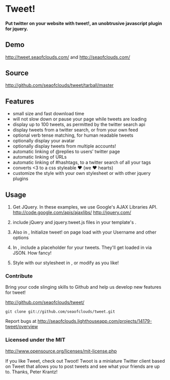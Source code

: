 # Tweet!
#### Put twitter on your website with tweet!, an unobtrusive javascript plugin for jquery.

## Demo

http://tweet.seaofclouds.com/ and http://seaofclouds.com/

## Source

http://github.com/seaofclouds/tweet/tarball/master

## Features

  * small size and fast download time
  * will not slow down or pause your page while tweets are loading
  * display up to 100 tweets, as permitted by the twitter search api
  * display tweets from a twitter search, or from your own feed
  * optional verb tense matching, for human readable tweets
  * optionally display your avatar
  * optionally display tweets from multiple accounts!
  * automatic linking of @replies to users’ twitter page
  * automatic linking of URLs
  * automatic linking of #hashtags, to a twitter search of all your tags
  * converts <3 to a css styleable ♥ (we ♥ hearts)
  * customize the style with your own stylesheet or with other jquery plugins

## Usage

1. Get JQuery. In these examples, we use Google's AJAX Libraries API.
http://code.google.com/apis/ajaxlibs/
http://jquery.com/
  
2. include jQuery and jquery.tweet.js files in your template's <head>.
	
	<script language="javascript" src="http://ajax.googleapis.com/ajax/libs/jquery/1.3.1/jquery.min.js" type="text/javascript"></script>
	<script language="javascript" src="/tweet/jquery.tweet.js" type="text/javascript"></script>
  
3. Also in <head>, Initialize tweet! on page load with your Username and other options
	
	<script type='text/javascript'>
		$(document).ready(function(){
            $(".tweet").tweet({
                join_text: "auto",
                avatar_size: 32,
                count: 3,
                auto_join_text_default: "we said,",
                auto_join_text_ed: "we",
                auto_join_text_ing: "we were",
                auto_join_text_reply: "we replied to",
                auto_join_text_url: "we were checking out",
                loading_text: "loading tweets..."
            });
        });
    </script>
    
4. In <body>, include a placeholder for your tweets. They'll get loaded in via JSON. How fancy!
	
	<div class="tweet"></div>
  
5. Style with our stylesheet in <head>, or modify as you like!

	<link href="jquery.tweet.css" media="all" rel="stylesheet" type="text/css"/>


### Contribute

Bring your code slinging skills to Github and help us develop new features for tweet!
  
http://github.com/seaofclouds/tweet/

	git clone git://github.com/seaofclouds/tweet.git

Report bugs at http://seaofclouds.lighthouseapp.com/projects/14179-tweet/overview

### Licensed under the MIT

http://www.opensource.org/licenses/mit-license.php

If you like Tweet, check out Twoot!
Twoot is a miniature Twitter client based on Tweet that allows you to post tweets and see what your friends are up to. Thanks, Peter Krantz!